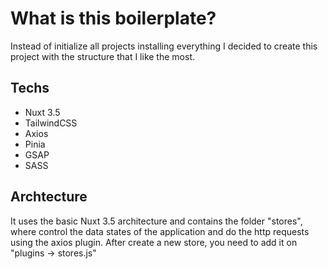 # What is this boilerplate?
Instead of initialize all projects installing everything I decided to create this project with the structure that I like the most. 

## Techs
- Nuxt 3.5
- TailwindCSS
- Axios
- Pinia
- GSAP
- SASS

## Archtecture
It uses the basic Nuxt 3.5 architecture and contains the folder "stores", where control the data states of the application and do the http requests using the axios plugin. After create a new store, you need to add it on "plugins -> stores.js"



